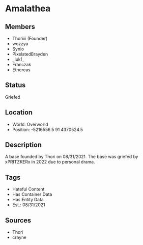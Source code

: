 # Amalathea

## Members
- Thoriiii (Founder)
- wozzya
- Synio
- PixelatedBrayden
- \_luk1\_
- Franczak
- Ethereas

## Status
Griefed

## Location
- World: Overworld 
- Position: -5216556.5 91 4370524.5

## Description
A base founded by Thori on 08/31/2021. The base was griefed by xPRITZKERx in 2022 due to personal drama.

## Tags
- Hateful Content
- Has Container Data
- Has Entity Data
- Est.: 08/31/2021

## Sources
- Thori
- crayne
